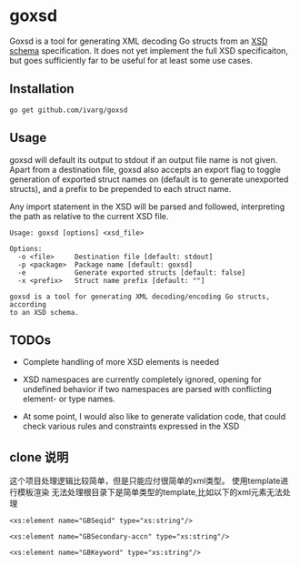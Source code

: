 # goxsd

Goxsd is a tool for generating XML decoding Go structs from an [XSD schema](https://www.w3.org/TR/xmlschema11-1) specification. It does not yet implement the full XSD specificaiton, but goes sufficiently far to be useful for at least some use cases.

## Installation

```
go get github.com/ivarg/goxsd
```

## Usage

goxsd will default its output to stdout if an output file name is not given. Apart from a destination file, goxsd also accepts an export flag to toggle generation of exported struct names on (default is to generate unexported structs), and a prefix to be prepended to each struct name.

Any import statement in the XSD will be parsed and followed, interpreting the path as relative to the current XSD file.

```
Usage: goxsd [options] <xsd_file>

Options:
  -o <file>     Destination file [default: stdout]
  -p <package>  Package name [default: goxsd]
  -e            Generate exported structs [default: false]
  -x <prefix>   Struct name prefix [default: ""]

goxsd is a tool for generating XML decoding/encoding Go structs, according
to an XSD schema.
```

## TODOs

* Complete handling of more XSD elements is needed

* XSD namespaces are currently completely ignored, opening for undefined behavior if two namespaces are parsed with conflicting element- or type names.

* At some point, I would also like to generate validation code, that could check various rules and constraints expressed in the XSD

## clone 说明
这个项目处理逻辑比较简单，但是只能应付很简单的xml类型。
使用template进行模板渲染
无法处理根目录下是简单类型的template,比如以下的xml元素无法处理
```
<xs:element name="GBSeqid" type="xs:string"/>

<xs:element name="GBSecondary-accn" type="xs:string"/>

<xs:element name="GBKeyword" type="xs:string"/>

```